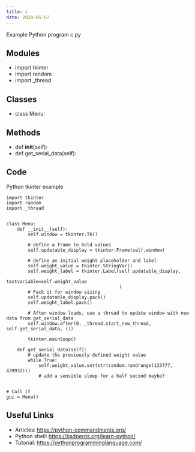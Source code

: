 ```yaml
---
title: c
date: 2020-05-07
---
```

Example Python program c.py

## Modules

* import tkinter
* import random
* import _thread

## Classes

* class Menu:

## Methods

* def __init__(self):
* def get_serial_data(self):

## Code

Python tkinter example

    import tkinter
    import random
    import _thread
    
    
    class Menu:
        def __init__(self):
            self.window = tkinter.Tk()
    
            # define a frame to hold values
            self.updatable_display = tkinter.Frame(self.window)
    
            # define an initial weight placeholder and label
            self.weight_value = tkinter.StringVar()
            self.weight_label = tkinter.Label(self.updatable_display,
                                              textvariable=self.weight_value
                                              )
            # Pack it for window sizing
            self.updatable_display.pack()
            self.weight_label.pack()
    
            # After window loads, use a thread to update window with new data from get_serial_data
            self.window.after(0, _thread.start_new_thread, self.get_serial_data, ())
    
            tkinter.mainloop()
    
        def get_serial_data(self):
            # update the previously defined weight value
            while True:
                self.weight_value.set(str(random.randrange(133777, 439932)))
                # add a sensible sleep for a half second maybe?
    
    
    # Call it
    gui = Menu()
    

## Useful Links

- Articles: https://python-commandments.org/
- Python shell: https://bsdnerds.org/learn-python/
- Tutorial: https://pythonprogramminglanguage.com/
